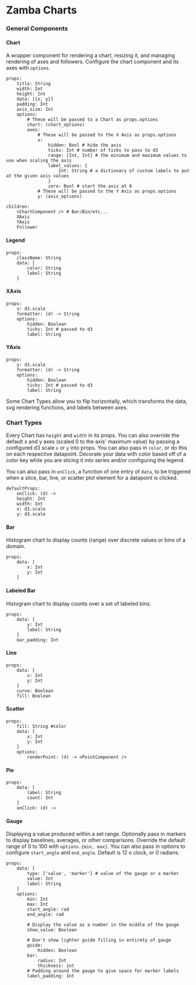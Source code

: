 # Zamba Charts

### General Components

#### Chart

A wrapper component for rendering a chart, resizing it, and managing rendering of axes and followers. Configure the chart component and its axes with `options`.

    props:
        title: String
        width: Int
        height: Int
        data: [{x, y}]
        padding: Int
        axis_size: Int
        options:
            # These will be passed to a Chart as props.options
            chart: (chart_options)
            axes:
                # These will be passed to the X Axis as props.options
                x:
                    hidden: Bool # hide the axis
                    ticks: Int # number of ticks to pass to d3
                    range: [Int, Int] # the minimum and maximum values to use when scaling the axis
                    label_values: {
                        Int: String # a dictionary of custom labels to put at the given axis values
                    }
                    zero: Bool # start the axis at 0
                # These will be passed to the Y Axis as props.options
                y: (axis_options)

    children:
        <ChartComponent /> # Bar/Bin/etc...
        XAxis
        YAxis
        Follower

#### Legend

    props:
        className: String
        data: [
            color: String
            label: String
        ]

#### XAxis

    props:
        x: d3.scale
        formatter: (d) -> String
        options:
            hidden: Boolean
            ticks: Int # passed to d3
            label: String

#### YAxis

    props:
        y: d3.scale
        formatter: (d) -> String
        options:
            hidden: Boolean
            ticks: Int # passed to d3
            label: String

Some Chart Types allow you to flip horizontally, which transforms the data, svg rendering functions, and labels between axes.


### Chart Types

Every Chart has `height` and `width` in its props. You can also override the default x and y axes (scaled 0 to the axis' maximum value) by passing a configured d3 scale `x` or `y` into props. You can also pass in `color`, or do this on each respective datapoint. Decorate your data with color based off of a color key while you are slicing it into series and/or configuring the legend.

You can also pass in `onClick`, a function of one entry of `data`, to be triggered when a slice, bar, line, or scatter plot element for a datapoint is clicked.

    defaultProps:
        onClick: (d) ->
        height: Int
        width: Int
        x: d3.scale
        y: d3.scale

#### Bar

Histogram chart to display counts (range) over discrete values or bins of a domain.

    props:
        data: [
            x: Int
            y: Int
        ]


#### Labeled Bar

Histogram chart to display counts over a set of labeled bins.

    props:
        data: [
            y: Int
            label: String
        ]
        bar_padding: Int


#### Line

    props:
        data: [
            x: Int
            y: Int
        ]
        curve: Boolean
        fill: Boolean


#### Scatter

    props:
        fill: String #color
        data: [
            x: Int
            y: Int
        ]
        options:
            renderPoint: (d) -> <PointComponent />

#### Pie

    props:
        data: [
            label: String
            count: Int
        ]
        onClick: (d) -> 


#### Gauge

Displaying a value produced within a set range. Optionally pass in markers to display baselines, averages, or other comparisons. Override the default range of 0 to 100 with `options.{min, max}`. You can also pass in options to configure `start_angle` and `end_angle`. Default is 12 o clock, or 0 radians.

    props:
        data: [
            type: ['value', 'marker'] # value of the gauge or a marker
            value: Int
            label: String
        ]
        options:
            min: Int
            max: Int
            start_angle: rad
            end_angle: rad

            # Display the value as a number in the middle of the gauge
            show_value: Boolean

            # Don't show lighter guide filling in entirety of gauge
            guide:
                hidden: Boolean
            bar:
                radius: Int
                thickness: int
            # Padding around the gauge to give space for marker labels
            label_padding: Int

